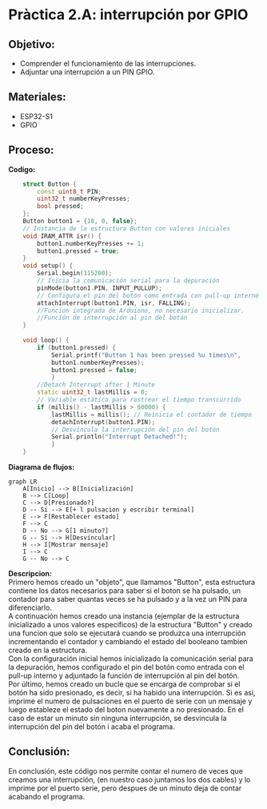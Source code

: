# Pràctica 2.A: interrupción por GPIO
## Objetivo: 
- Comprender el funcionamiento de las interrupciones.
- Adjuntar una interrupción a un PIN GPIO.

## Materiales: 
- ESP32-S1
- GPIO
## Proceso: 

**Codigo:**
```cpp
    struct Button {
        const uint8_t PIN;
        uint32_t numberKeyPresses;
        bool pressed;
    };
    Button button1 = {18, 0, false};
    // Instancia de la estructura Button con valores iniciales
    void IRAM_ATTR isr() {
        button1.numberKeyPresses += 1;
        button1.pressed = true;
    }
    void setup() {
        Serial.begin(115200); 
        // Inicia la comunicación serial para la depuración
        pinMode(button1.PIN, INPUT_PULLUP);
        // Configura el pin del botón como entrada con pull-up interno
        attachInterrupt(button1.PIN, isr, FALLING);
        //Funcion integrada de Arduiono, no necesario inicializar.
        //Función de interrupción al pin del botón
    }
    
    void loop() {
        if (button1.pressed) {
            Serial.printf("Button 1 has been pressed %u times\n",
            button1.numberKeyPresses);
            button1.pressed = false;
            }
        //Detach Interrupt after 1 Minute
        static uint32_t lastMillis = 0;
        // Variable estática para rastrear el tiempo transcurrido
        if (millis() - lastMillis > 60000) {
            lastMillis = millis(); // Reinicia el contador de tiempo
            detachInterrupt(button1.PIN); 
            // Desvincula la interrupción del pin del botón
            Serial.println("Interrupt Detached!");
            }
    }
```
**Diagrama de flujos:**

```mermaid
graph LR
    A[Inicio] --> B[Inicialización]
    B --> C[Loop]
    C --> D[Presionado?]
    D -- Sí --> E[+ l pulsacion y escribir terminal]
    E --> F[Restablecer estado]
    F --> C
    D -- No --> G[1 minuto?]
    G -- Sí --> H[Desvincular]
    H --> I[Mostrar mensaje]
    I --> C
    G -- No --> C
```

**Descripcion:**<br>
Primero hemos creado un "objeto", que llamamos "Button", esta estructura contiene los datos necesarios para saber si el boton se ha pulsado, un contador para saber quantas veces se ha pulsado y a la vez un PIN para diferenciarlo.<br>
A continuación hemos creado una instancia (ejemplar de la estructura inicializado a unos valores especificos) de la estructura "Button" y creado una funcion que solo se ejecutará cuando se produzca una interrupción incrementando el contador y cambiando el estado del booleano tambien creado en la estructura.<br>Con la configuración inicial hemos inicializado la comunicación serial para la depuración, hemos configurado el pin del botón como entrada con el pull-up interno y adjuntado la función de interrupción al pin del botón.<br>
Por último, hemos creado un bucle que se encarga de comprobar si el botón ha sido presionado, es decir, si ha habido una interrupción. Si es asi, imprime el numero de pulsaciones en el puerto de serie con un mensaje y luego estableze el estado del boton nuevamente a no presionado. En el caso de estar un minuto sin ninguna interrupción, se desvincula la interrupción del pin del botón i acaba el programa.<br>
## Conclusión: 
En conclusión, este código nos permite contar el numero de veces que creamos una interrupción, (en nuestro caso juntamos los dos cables) y lo imprime por el puerto serie, pero despues de un minuto deja de contar acabando el programa.






